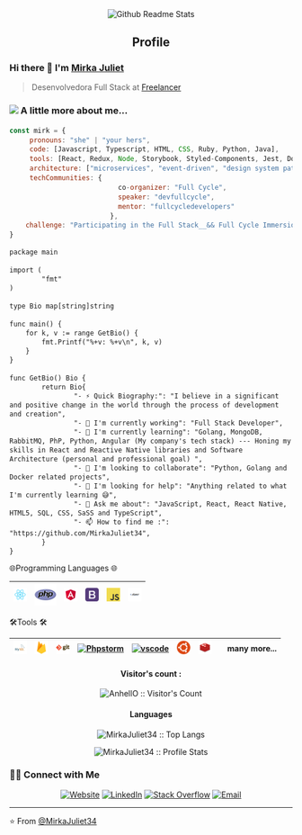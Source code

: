 <p align="center">
 <img width="100px" src="https://res.cloudinary.com/anuraghazra/image/upload/v1594908242/logo_ccswme.svg" align="center" alt="Github Readme Stats" />
 <h2 align="center">Profile</h2>
</p>

### Hi there 👋 I'm [Mirka Juliet](https://mirkajuliet.herokuapp.com/)
> Desenvolvedora Full Stack at [Freelancer](https://mirkajuliet.herokuapp.com/)


### <img src="https://media.giphy.com/media/3oKIPnAiaMCws8nOsE/giphy.gif" width="50"> A little more about me...  

```javascript
const mirk = {
     pronouns: "she" | "your hers",
     code: [Javascript, Typescript, HTML, CSS, Ruby, Python, Java],
     tools: [React, Redux, Node, Storybook, Styled-Components, Jest, Docker],
     architecture: ["microservices", "event-driven", "design system pattern"],
     techCommunities: {
                           co-organizer: "Full Cycle",
                           speaker: "devfullcycle",
                           mentor: "fullcycledevelopers"
                         },
    challenge: "Participating in the Full Stack__&& Full Cycle Immersion with Nest.js, GoLang, React.js, Apache Kafka, Docker, kubernetes and Elastic Stack technologies"
}
```
```golang
package main

import (
	    "fmt"
)

type Bio map[string]string

func main() {
	for k, v := range GetBio() {
		fmt.Printf("%+v: %+v\n", k, v)
	}
}

func GetBio() Bio {
        return Bio{
                "- ⚡ Quick Biography:": "I believe in a significant and positive change in the world through the process of development and creation",
                "- 🔭 I'm currently working": "Full Stack Developer",
                "- 🌱 I'm currently learning": "Golang, MongoDB, RabbitMQ, PhP, Python, Angular (My company's tech stack) --- Honing my skills in React and Reactive Native libraries and Software Architecture (personal and professional goal) ",
                "- 👯 I'm looking to collaborate": "Python, Golang and Docker related projects",
                "- 🤔 I'm looking for help": "Anything related to what I'm currently learning 😅",
                "- 💬 Ask me about": "JavaScript, React, React Native, HTML5, SQL, CSS, SaSS and TypeScript",
                "- 📫 How to find me :": "https://github.com/MirkaJuliet34",
        }
}
```

 🌐Programming Languages 🌐

| [<img src="https://raw.githubusercontent.com/github/explore/80688e429a7d4ef2fca1e82350fe8e3517d3494d/topics/react/react.png" alt="React" width="24">](https://pt-br.reactjs.org/) | [<img src="https://raw.githubusercontent.com/github/explore/80688e429a7d4ef2fca1e82350fe8e3517d3494d/topics/php/php.png" alt="php" width="38">](https://reactnative.dev/)  | [<img src="https://raw.githubusercontent.com/github/explore/80688e429a7d4ef2fca1e82350fe8e3517d3494d/topics/angular/angular.png" alt="Vue" width="24">](https://angular.io/)  |  [<img src="https://raw.githubusercontent.com/github/explore/80688e429a7d4ef2fca1e82350fe8e3517d3494d/topics/bootstrap/bootstrap.png" alt="Bootstrap" width="24">](https://getbootstrap.com/) |  [<img src="https://raw.githubusercontent.com/github/explore/80688e429a7d4ef2fca1e82350fe8e3517d3494d/topics/javascript/javascript.png" alt="jQuery" width="24">](https://jquery.com/) | [<img src="https://raw.githubusercontent.com/github/explore/80688e429a7d4ef2fca1e82350fe8e3517d3494d/topics/jquery/jquery.png" alt="jQuery" width="24">](https://jquery.com/) 
|---|---|---|---|---|---|


🛠️Tools 🛠️

| [<img src="https://raw.githubusercontent.com/github/explore/80688e429a7d4ef2fca1e82350fe8e3517d3494d/topics/mysql/mysql.png" alt="mysql" width="24">](https://www.mysql.com/) |  [<img src="https://raw.githubusercontent.com/github/explore/80688e429a7d4ef2fca1e82350fe8e3517d3494d/topics/firebase/firebase.png" alt="firebase" width="24">](https://firebase.google.com/) | [<img src="https://raw.githubusercontent.com/github/explore/80688e429a7d4ef2fca1e82350fe8e3517d3494d/topics/git/git.png" alt="Git" width="24">](https://git-scm.com/) |  [<img src="https://logonoid.com/images/phpstorm-logo.png" alt="Phpstorm" width="24">](https://www.jetbrains.com/phpstorm/) | [<img src="https://upload.wikimedia.org/wikipedia/commons/thumb/2/2d/Visual_Studio_Code_1.18_icon.svg/1200px-Visual_Studio_Code_1.18_icon.svg.png" alt="vscode" width="24">](https://code.visualstudio.com/) | [<img src="https://raw.githubusercontent.com/github/explore/80688e429a7d4ef2fca1e82350fe8e3517d3494d/topics/ubuntu/ubuntu.png" alt="Ubuntu" width="24">](https://ubuntu.com/)  |  [<img src="https://raw.githubusercontent.com/github/explore/80688e429a7d4ef2fca1e82350fe8e3517d3494d/topics/redis/redis.png" alt="Redis" width="24">](https://redis.io/) |  | many more...
|---|---|---|---|---|---|---|---|---|








<h4 align="center">Visitor's count :</h4>

<p align="center"><img src="https://profile-counter.glitch.me/{MirkaJuliet34}/count.svg" alt="AnhellO :: Visitor's Count" /></p>

<h4 align="center">Languages</h4>

<p align="center"><img src="https://github-readme-stats.vercel.app/api/top-langs/?username=MirkaJuliet34&langs_count=10&theme=tokyonight&layout=compact" alt="MirkaJuliet34 :: Top Langs" /></p>


<p align="center"><img src="https://github-readme-stats.vercel.app/api?username=MirkaJuliet34&show_icons=true&theme=synthwave" alt="MirkaJuliet34 :: Profile Stats" /></p>

<h3> 🤝🏻 Connect with Me </h3>

<p align="center">
<a href="https://https://mirkajuliet.herokuapp.com/" target="_blank"><img alt="Website" src="https://img.shields.io/badge/Website-https://mirkajuliet.herokuapp.com/-blue?style=flat&logo=google-chrome"></a>
<a href="https://www.linkedin.com/in/mirka-juliet-9bb590148/" target="_blank"><img alt="LinkedIn" src="https://img.shields.io/badge/LinkedIn-@mirkajuliet-blue?style=flat&logo=linkedin"></a>
<a href="https://pt.stackoverflow.com/users/275488/mirka-juliet" target="_blank"><img alt="Stack Overflow" src="https://img.shields.io/badge/Stackoverflow-Mirka Juliet-blue?style=flat&logo=stackoverflow"></a>
<a href="mailto:mirka.juliet@gmail.com"><img alt="Email" src="https://img.shields.io/badge/Email-mirka.juliet@gmail.com-blue?style=flat&logo=gmail"></a>
</p>


---

⭐️ From [@MirkaJuliet34](https://github.com/MirkaJuliet34)
```
